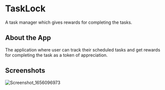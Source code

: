 # TaskLock

A task manager which gives rewards for completing the tasks.

## About the App

The application where user can track their scheduled tasks and get rewards for completing the task as a token of appreciation.

## Screenshots
![Screenshot_1656096973](https://user-images.githubusercontent.com/55325014/175759295-f00b15e0-f0f9-477c-a2b5-177c6a4a9079.png)
